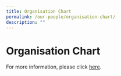 ```yaml
---
title: Organisation Chart
permalink: /our-people/organisation-chart/
description: ""
---
```

# **Organisation Chart**

For more information, please click [here](/files/SCGS-Org-Chart_24-June-2022.pdf).